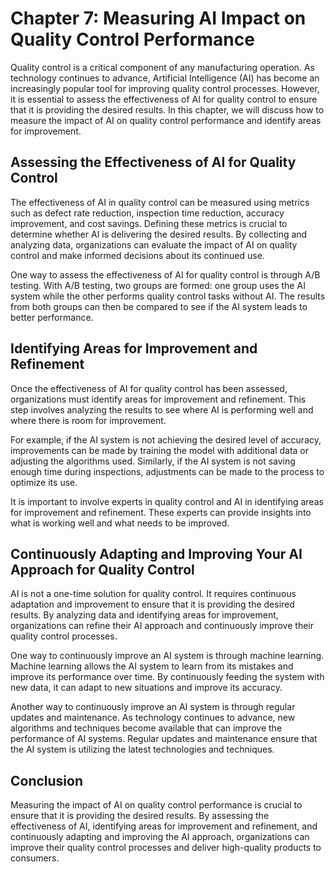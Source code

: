 Chapter 7: Measuring AI Impact on Quality Control Performance
=============================================================

Quality control is a critical component of any manufacturing operation. As technology continues to advance, Artificial Intelligence (AI) has become an increasingly popular tool for improving quality control processes. However, it is essential to assess the effectiveness of AI for quality control to ensure that it is providing the desired results. In this chapter, we will discuss how to measure the impact of AI on quality control performance and identify areas for improvement.

Assessing the Effectiveness of AI for Quality Control
-----------------------------------------------------

The effectiveness of AI in quality control can be measured using metrics such as defect rate reduction, inspection time reduction, accuracy improvement, and cost savings. Defining these metrics is crucial to determine whether AI is delivering the desired results. By collecting and analyzing data, organizations can evaluate the impact of AI on quality control and make informed decisions about its continued use.

One way to assess the effectiveness of AI for quality control is through A/B testing. With A/B testing, two groups are formed: one group uses the AI system while the other performs quality control tasks without AI. The results from both groups can then be compared to see if the AI system leads to better performance.

Identifying Areas for Improvement and Refinement
------------------------------------------------

Once the effectiveness of AI for quality control has been assessed, organizations must identify areas for improvement and refinement. This step involves analyzing the results to see where AI is performing well and where there is room for improvement.

For example, if the AI system is not achieving the desired level of accuracy, improvements can be made by training the model with additional data or adjusting the algorithms used. Similarly, if the AI system is not saving enough time during inspections, adjustments can be made to the process to optimize its use.

It is important to involve experts in quality control and AI in identifying areas for improvement and refinement. These experts can provide insights into what is working well and what needs to be improved.

Continuously Adapting and Improving Your AI Approach for Quality Control
------------------------------------------------------------------------

AI is not a one-time solution for quality control. It requires continuous adaptation and improvement to ensure that it is providing the desired results. By analyzing data and identifying areas for improvement, organizations can refine their AI approach and continuously improve their quality control processes.

One way to continuously improve an AI system is through machine learning. Machine learning allows the AI system to learn from its mistakes and improve its performance over time. By continuously feeding the system with new data, it can adapt to new situations and improve its accuracy.

Another way to continuously improve an AI system is through regular updates and maintenance. As technology continues to advance, new algorithms and techniques become available that can improve the performance of AI systems. Regular updates and maintenance ensure that the AI system is utilizing the latest technologies and techniques.

Conclusion
----------

Measuring the impact of AI on quality control performance is crucial to ensure that it is providing the desired results. By assessing the effectiveness of AI, identifying areas for improvement and refinement, and continuously adapting and improving the AI approach, organizations can improve their quality control processes and deliver high-quality products to consumers.
